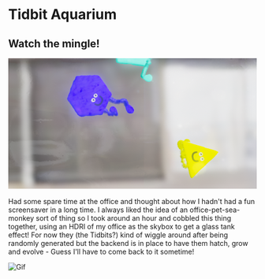 # Tidbit Aquarium
## Watch the mingle!

![Header](images/header.png)

Had some spare time at the office and thought about how I hadn't had a fun screensaver in a long time. I always liked the idea of an office-pet-sea-monkey sort of thing so I took around an hour and cobbled this thing together, using an HDRI of my office as the skybox to get a glass tank effect! For now they (the Tidbits?) kind of wiggle around after being randomly generated but the backend is in place to have them hatch, grow and evolve - Guess I'll have to come back to it sometime!

![Gif](images/gif.gig)